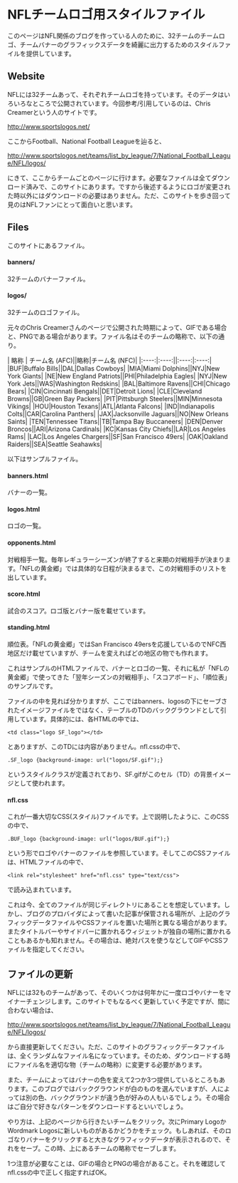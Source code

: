 # NFLチームロゴ用スタイルファイル

このページはNFL関係のブログを作っている人のために、32チームのチームロゴ、チームバナーのグラフィックスデータを綺麗に出力するためのスタイルファイルを提供しています。

## Website  
NFLには32チームあって、それぞれチームロゴを持っています。そのデータはいろいろなところで公開されています。今回参考/引用しているのは、Chris Creamerという人のサイトです。

http://www.sportslogos.net/

ここからFootball、National Football Leagueを辿ると、

http://www.sportslogos.net/teams/list_by_league/7/National_Football_League/NFL/logos/

にきて、ここからチームごとのページに行けます。必要なファイルは全てダウンロード済みで、このサイトにあります。ですから後述するようにロゴが変更された時以外にはダウンロードの必要はありません。ただ、このサイトを歩き回って見のはNFLファンにとって面白いと思います。

## Files

このサイトにあるファイル。
#### banners/
32チームのバナーファイル。
#### logos/
32チームのロゴファイル。

元々のChris Creamerさんのページで公開された時期によって、GIFである場合と、PNGである場合があります。ファイル名はそのチームの略称で、以下の通り。

| 略称 | チーム名 (AFC)||略称|チーム名 (NFC)|
|:----:|:----:||:----:|:----:|
|BUF|Buffalo Bills||DAL|Dallas Cowboys|
|MIA|Miami Dolphins||NYJ|New York Giants|
|NE|New England Patriots||PHI|Philadelphia Eagles|
|NYJ|New York Jets||WAS|Washington Redskins|
|BAL|Baltimore Ravens||CHI|Chicago Bears|
|CIN|Cincinnati Bengals||DET|Detroit Lions|
|CLE|Cleveland Browns||GB|Green Bay Packers|
|PIT|Pittsburgh Steelers||MIN|Minnesota Vikings|
|HOU|Houston Texans||ATL|Atlanta Falcons|
|IND|Indianapolis Colts||CAR|Carolina Panthers|
|JAX|Jacksonville Jaguars||NO|New Orleans Saints|
|TEN|Tennessee Titans||TB|Tampa Bay Buccaneers|
|DEN|Denver Broncos||ARI|Arizona Cardinals|
|KC|Kansas City Chiefs||LAR|Los Angeles Rams|
|LAC|Los Angeles Chargers||SF|San Francisco 49ers|
|OAK|Oakland Raiders||SEA|Seattle Seahawks|

以下はサンプルファイル。

#### banners.html
バナーの一覧。
#### logos.html
ロゴの一覧。
#### opponents.html
対戦相手一覧。毎年レギュラーシーズンが終了すると来期の対戦相手が決まります。「NFLの黄金郷」では具体的な日程が決まるまで、この対戦相手のリストを出しています。
#### score.html
試合のスコア。ロゴ版とバナー版を載せています。
#### standing.html
順位表。「NFLの黄金郷」ではSan Francisco 49ersを応援しているのでNFC西地区だけ載せていますが、チームを変えればどの地区の物でも作れます。

これはサンプルのHTMLファイルで、バナーとロゴの一覧、それに私が「NFLの黄金郷」で使ってきた「翌年シーズンの対戦相手」、「スコアボード」、「順位表」のサンプルです。

ファイルの中を見れば分かりますが、ここではbanners、logosの下にセーブされたイメージファイルを<img src="">ではなく、テーブルのTDのバックグラウンドとして引用しています。具体的には、各HTMLの中では、
```
<td class="logo SF_logo"></td>
```
とありますが、このTDには内容がありません。nfl.cssの中で、
```
.SF_logo {background-image: url("logos/SF.gif");}
```
というスタイルクラスが定義されており、SF.gifがこのセル（TD）の背景イメージとして使われます。

#### nfl.css

これが一番大切なCSS(スタイル)ファイルです。上で説明したように、このCSSの中で、
```
.BUF_logo {background-image: url("logos/BUF.gif");}
```
という形でロゴやバナーのファイルを参照しています。そしてこのCSSファイルは、HTMLファイルの中で、
```
<link rel="stylesheet" href="nfl.css" type="text/css">
```
で読み込まれています。

これは今、全てのファイルが同じディレクトリにあることを想定しています。しかし、ブログのプロバイダによって書いた記事が保管される場所が、上記のグラフィックデータファイルやCSSファイルを置いた場所と異なる場合があります。またタイトルバーやサイドバーに置かれるウィジェットが独自の場所に置かれることもあるかも知れません。その場合は、絶対パスを使うなどしてGIFやCSSファイルを指定してください。

## ファイルの更新

NFLには32ものチームがあって、そのいくつかは何年かに一度ロゴやバナーをマイナーチェンジします。このサイトでもなるべく更新していく予定ですが、間に合わない場合は、

http://www.sportslogos.net/teams/list_by_league/7/National_Football_League/NFL/logos/

から直接更新してください。ただ、このサイトのグラフィックデータファイルは、全くランダムなファイル名になっています。そのため、ダウンロードする時にファイル名を適切な物（チームの略称）に変更する必要があります。

また、チームによってはバナーの色を変えて2つか3つ提供しているところもあります。このブログではバックグラウンドが白のものを選んでいますが、人によっては別の色、バックグラウンドが違う色が好みの人もいるでしょう。その場合はご自分で好きなパターンをダウンロードするといいでしょう。

やり方は、上記のページから行きたいチームをクリック。次にPrimary LogoかWordmark Logosに新しいものがあるかどうかをチェック。もしあれば、そのロゴなりバナーをクリックすると大きなグラフィックデータが表示されるので、それをセーブ。この時、上にあるチームの略称でセーブします。

1つ注意が必要なことは、GIFの場合とPNGの場合があること。それを確認してnfl.cssの中で正しく指定すればOK。
